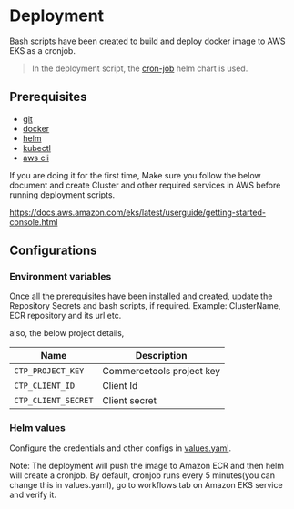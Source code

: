 # Deployment

Bash scripts have been created to build and deploy docker image to AWS EKS as a cronjob.

> In the deployment script, the [cron-job](https://github.com/commercetools/k8s-charts/tree/master/charts/cronjob) helm chart is used.

## Prerequisites

- [git](https://git-scm.com/book/en/v2/Getting-Started-Installing-Git)
- [docker](https://docs.docker.com/get-docker/)
- [helm](https://helm.sh/docs/intro/install/)
- [kubectl](https://docs.aws.amazon.com/eks/latest/userguide/install-kubectl.html)
- [aws cli](https://docs.aws.amazon.com/cli/latest/userguide/getting-started-install.html)

If you are doing it for the first time, Make sure you follow the below document and create Cluster and other required services in AWS before running deployment scripts.

https://docs.aws.amazon.com/eks/latest/userguide/getting-started-console.html

## Configurations

### Environment variables

Once all the prerequisites have been installed and created, update the Repository Secrets and bash scripts, if required.
Example: ClusterName, ECR repository and its url etc.

also, the below project details,

| Name                | Description               |
| ------------------- | ------------------------- |
| `CTP_PROJECT_KEY`   | Commercetools project key |
| `CTP_CLIENT_ID`     | Client Id                 |
| `CTP_CLIENT_SECRET` | Client secret             |

### Helm values

Configure the credentials and other configs in [values.yaml](./../aws/k8s/values.yaml).

Note: The deployment will push the image to Amazon ECR and then helm will create a cronjob.
By default, cronjob runs every 5 minutes(you can change this in values.yaml), go to workflows tab on Amazon EKS service and verify it.
